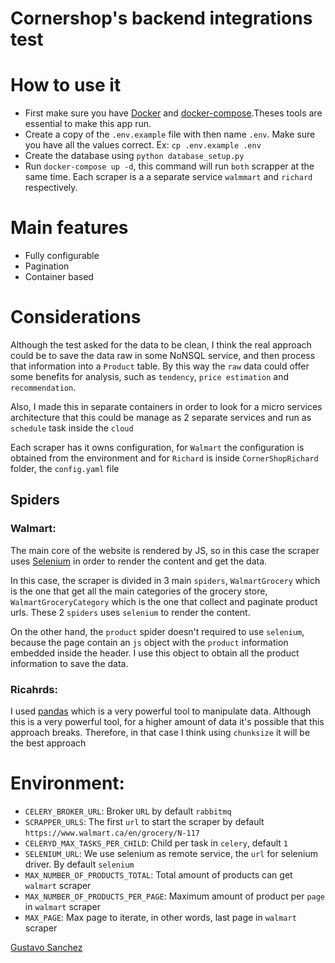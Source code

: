 # Cornershop's backend integrations test


# How to use it

* First make sure you have [Docker](https://www.docker.com/) and [docker-compose](https://docs.docker.com/compose/install/).Theses tools are essential to make this app run.
* Create a copy of the `.env.example` file with then name `.env`. Make sure you have all the values correct. Ex: `cp .env.example .env`
* Create the database using `python database_setup.py`
* Run `docker-compose up -d`, this command will run `both` scrapper at the same time. Each scraper is a a separate service `walmmart` and `richard` respectively.

# Main features

* Fully configurable
* Pagination
* Container based

# Considerations

Although the test asked for the data to be clean, I think the real approach could be to save the data raw in some NoNSQL service, and then process that information into a `Product` table. By this way the `raw` data could offer some benefits for analysis, such as `tendency`,  `price estimation` and `recommendation`.

Also, I made this in separate containers in order to look for a micro services architecture that this could be manage as 2 separate services and run as `schedule` task inside the `cloud`

Each scraper has it owns configuration, for `Walmart` the configuration is obtained from the environment  and for `Richard` is inside `CornerShopRichard` folder, the `config.yaml` file


## Spiders
### Walmart:

The main core of the website is rendered by JS, so in this case the scraper uses [Selenium](https://www.selenium.dev/projects/) in order to render the content and get the data.

In this case, the scraper is divided in 3 main `spiders`, `WalmartGrocery` which is the one that get all the main categories of the grocery store, `WalmartGroceryCategory` which is the one that collect and paginate product urls. These 2 `spiders` uses `selenium` to render the content.

On the other hand, the `product` spider doesn't required to use `selenium`, because the page contain an `js` object with the `product` information embedded inside the header. I use this object to obtain all the product information to save the data.

### Ricahrds:

I used [pandas](https://pandas.pydata.org/) which is a very powerful tool to manipulate data. Although this is a very powerful tool, for a higher amount of data it's possible that this approach breaks. Therefore, in that case I think using `chunksize` it will be the best approach



# Environment:
* `CELERY_BROKER_URL`: Broker `URL` by default `rabbitmq`
* `SCRAPPER_URLS`: The first `url` to start the scraper by default `https://www.walmart.ca/en/grocery/N-117`
* `CELERYD_MAX_TASKS_PER_CHILD`: Child per task in `celery`, default `1`
* `SELENIUM_URL`: We use selenium as remote service, the `url` for selenium driver. By default `selenium`
* `MAX_NUMBER_OF_PRODUCTS_TOTAL`: Total amount of products can get `walmart` scraper
* `MAX_NUMBER_OF_PRODUCTS_PER_PAGE`: Maximum amount of product per `page` in `walmart` scraper
* `MAX_PAGE`: Max page to iterate, in other words, last page in `walmart` scraper

[Gustavo Sanchez](https://www.linkedin.com/in/antero10/)
